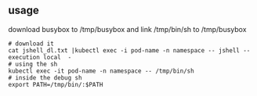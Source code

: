 ## usage
download busybox to /tmp/busybox and link /tmp/bin/sh to /tmp/busybox

```
# download it
cat jshell_dl.txt |kubectl exec -i pod-name -n namespace -- jshell --execution local  -
# using the sh
kubectl exec -it pod-name -n namespace -- /tmp/bin/sh
# inside the debug sh
export PATH=/tmp/bin/:$PATH
```
